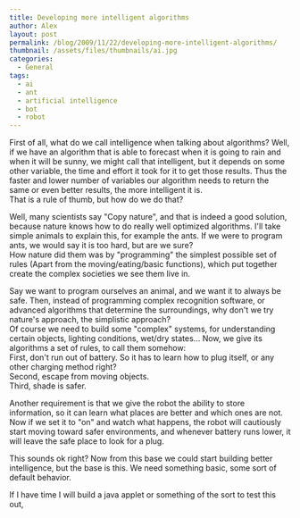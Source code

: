 ```yaml
---
title: Developing more intelligent algorithms
author: Alex
layout: post
permalink: /blog/2009/11/22/developing-more-intelligent-algorithms/
thumbnail: /assets/files/thumbnails/ai.jpg
categories:
  - General
tags:
  - ai
  - ant
  - artificial intelligence
  - bot
  - robot
--- 
```


First of all, what do we call intelligence when talking about algorithms? Well, if we have an algorithm that is able to forecast when it is going to rain and when it will be sunny, we might call that intelligent, but it depends on some other variable, the time and effort it took for it to get those results. Thus the faster and lower number of variables our algorithm needs to return the same or even better results, the more intelligent it is.  
That is a rule of thumb, but how do we do that?

Well, many scientists say \"Copy nature\", and that is indeed a good solution, because nature knows how to do really well optimized algorithms. I\'ll take simple animals to explain this, for example the ants. If we were to program ants, we would say it is too hard, but are we sure?  
How nature did them was by \"programming\" the simplest possible set of rules (Apart from the moving/eating/basic functions), which put together create the complex societies we see them live in.

Say we want to program ourselves an animal, and we want it to always be safe. Then, instead of programming complex recognition software, or advanced algorithms that determine the surroundings, why don\'t we try nature\'s approach, the simplistic approach?  
Of course we need to build some \"complex\" systems, for understanding certain objects, lighting conditions, wet/dry states... Now, we give its algorithms a set of rules, to call them somehow:  
First, don\'t run out of battery. So it has to learn how to plug itself, or any other charging method right?  
Second, escape from moving objects.  
Third, shade is safer.

Another requirement is that we give the robot the ability to store information, so it can learn what places are better and which ones are not. Now if we set it to \"on\" and watch what happens, the robot will cautiously start moving toward safer environments, and whenever battery runs lower, it will leave the safe place to look for a plug.

This sounds ok right? Now from this base we could start building better intelligence, but the base is this. We need something basic, some sort of default behavior.

If I have time I will build a java applet or something of the sort to test this out,